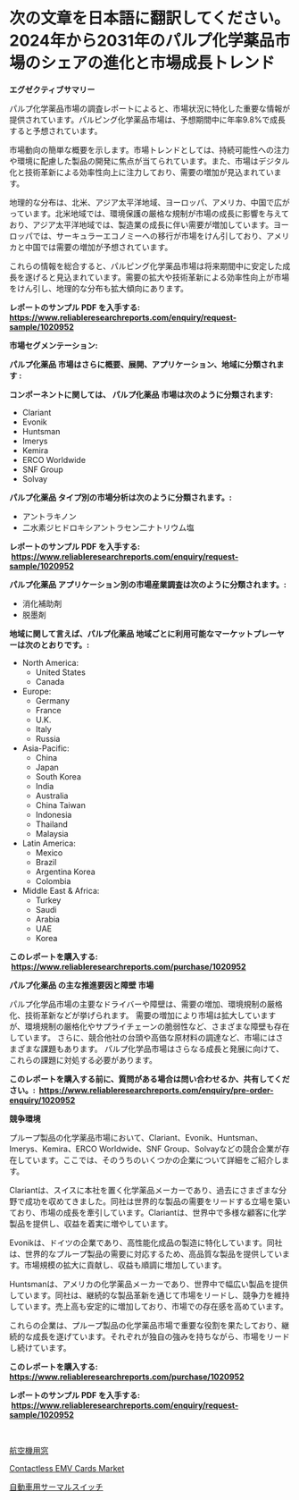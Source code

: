 <p><h1>次の文章を日本語に翻訳してください。2024年から2031年のパルプ化学薬品市場のシェアの進化と市場成長トレンド</h1></p><p><strong>エグゼクティブサマリー</strong></p>
<p><p>パルプ化学薬品市場の調査レポートによると、市場状況に特化した重要な情報が提供されています。パルピング化学薬品市場は、予想期間中に年率9.8%で成長すると予想されています。</p><p>市場動向の簡単な概要を示します。市場トレンドとしては、持続可能性への注力や環境に配慮した製品の開発に焦点が当てられています。また、市場はデジタル化と技術革新による効率性向上に注力しており、需要の増加が見込まれています。</p><p>地理的な分布は、北米、アジア太平洋地域、ヨーロッパ、アメリカ、中国で広がっています。北米地域では、環境保護の厳格な規制が市場の成長に影響を与えており、アジア太平洋地域では、製造業の成長に伴い需要が増加しています。ヨーロッパでは、サーキュラーエコノミーへの移行が市場をけん引しており、アメリカと中国では需要の増加が予想されています。</p><p>これらの情報を総合すると、パルピング化学薬品市場は将来期間中に安定した成長を遂げると見込まれています。需要の拡大や技術革新による効率性向上が市場をけん引し、地理的な分布も拡大傾向にあります。</p></p>
<p><strong>レポートのサンプル PDF を入手する: <a href="https://www.reliableresearchreports.com/enquiry/request-sample/1020952">https://www.reliableresearchreports.com/enquiry/request-sample/1020952</a></strong></p>
<p><strong>市場セグメンテーション:</strong></p>
<p><strong> パルプ化薬品 市場はさらに概要、展開、アプリケーション、地域に分類されます :</strong></p>
<p><strong>コンポーネントに関しては、 パルプ化薬品 市場は次のように分類されます: &nbsp;</strong></p>
<p><ul><li>Clariant</li><li>Evonik</li><li>Huntsman</li><li>Imerys</li><li>Kemira</li><li>ERCO Worldwide</li><li>SNF Group</li><li>Solvay</li></ul></p>
<p><strong> パルプ化薬品 タイプ別の市場分析は次のように分類されます。:</strong></p>
<p><ul><li>アントラキノン</li><li>二水素ジヒドロキシアントラセン二ナトリウム塩</li></ul></p>
<p><strong>レポートのサンプル PDF を入手する: &nbsp;<a href="https://www.reliableresearchreports.com/enquiry/request-sample/1020952">https://www.reliableresearchreports.com/enquiry/request-sample/1020952</a></strong></p>
<p><strong> パルプ化薬品 アプリケーション別の市場産業調査は次のように分類されます。:</strong></p>
<p><ul><li>消化補助剤</li><li>脱墨剤</li></ul></p>
<p><strong>地域に関して言えば、パルプ化薬品 地域ごとに利用可能なマーケットプレーヤーは次のとおりです。:</strong></p>
<p><ul>
    <li>
        North America:
        <ul>
            <li>United States</li>
            <li>Canada</li>
        </ul>
    </li>
    <li>
        Europe:
        <ul>
            <li>Germany</li>
            <li>France</li>
            <li>U.K.</li>
            <li>Italy</li>
            <li>Russia</li>
        </ul>
    </li>
    <li>
        Asia-Pacific:
        <ul>
            <li>China</li>
            <li>Japan</li>
            <li>South Korea</li>
            <li>India</li>
            <li>Australia</li>
            <li>China Taiwan</li>
            <li>Indonesia</li>
            <li>Thailand</li>
            <li>Malaysia</li>
        </ul>
    </li>
    <li>
        Latin America:
        <ul>
            <li>Mexico</li>
            <li>Brazil</li>
            <li>Argentina Korea</li>
            <li>Colombia</li>
        </ul>
    </li>
    <li>
        Middle East & Africa:
        <ul>
            <li>Turkey</li>
            <li>Saudi</li>
            <li>Arabia</li>
            <li>UAE</li>
            <li>Korea</li>
        </ul>
    </li>
    </ul></p>
<p><strong>このレポートを購入する: &nbsp;<a href="https://www.reliableresearchreports.com/purchase/1020952">https://www.reliableresearchreports.com/purchase/1020952</a></strong></p>
<p><strong>パルプ化薬品 の主な推進要因と障壁 市場</strong></p>
<p><p>パルプ化学品市場の主要なドライバーや障壁は、需要の増加、環境規制の厳格化、技術革新などが挙げられます。 需要の増加により市場は拡大していますが、環境規制の厳格化やサプライチェーンの脆弱性など、さまざまな障壁も存在しています。 さらに、競合他社の台頭や高価な原材料の調達など、市場にはさまざまな課題もあります。 パルプ化学品市場はさらなる成長と発展に向けて、これらの課題に対処する必要があります。</p></p>
<p><strong>このレポートを購入する前に、質問がある場合は問い合わせるか、共有してください。:&nbsp; <a href="https://www.reliableresearchreports.com/enquiry/pre-order-enquiry/1020952">https://www.reliableresearchreports.com/enquiry/pre-order-enquiry/1020952</a></strong></p>
<p><strong>競争環境</strong></p>
<p><p>プループ製品の化学薬品市場において、Clariant、Evonik、Huntsman、Imerys、Kemira、ERCO Worldwide、SNF Group、Solvayなどの競合企業が存在しています。ここでは、そのうちのいくつかの企業について詳細をご紹介します。</p><p>Clariantは、スイスに本社を置く化学薬品メーカーであり、過去にさまざまな分野で成功を収めてきました。同社は世界的な製品の需要をリードする立場を築いており、市場の成長を牽引しています。Clariantは、世界中で多様な顧客に化学製品を提供し、収益を着実に増やしています。</p><p>Evonikは、ドイツの企業であり、高性能化成品の製造に特化しています。同社は、世界的なプループ製品の需要に対応するため、高品質な製品を提供しています。市場規模の拡大に貢献し、収益も順調に増加しています。</p><p>Huntsmanは、アメリカの化学薬品メーカーであり、世界中で幅広い製品を提供しています。同社は、継続的な製品革新を通じて市場をリードし、競争力を維持しています。売上高も安定的に増加しており、市場での存在感を高めています。</p><p>これらの企業は、プループ製品の化学薬品市場で重要な役割を果たしており、継続的な成長を遂げています。それぞれが独自の強みを持ちながら、市場をリードし続けています。</p></p>
<p><strong>このレポートを購入する: &nbsp; <a href="https://www.reliableresearchreports.com/purchase/1020952">https://www.reliableresearchreports.com/purchase/1020952</a></strong></p>
<p><strong>レポートのサンプル PDF を入手する: &nbsp;<a href="https://www.reliableresearchreports.com/enquiry/request-sample/1020952">https://www.reliableresearchreports.com/enquiry/request-sample/1020952</a></strong><strong></strong></p>
<p>&nbsp;</p>
<p><p><a href="https://medium.com/@jefferyyan895/%E8%88%AA%E7%A9%BA%E6%A9%9F%E3%81%AE%E7%AA%93%E5%B8%82%E5%A0%B4-%E3%82%BF%E3%82%A4%E3%83%97-%E3%82%A2%E3%83%97%E3%83%AA%E3%82%B1%E3%83%BC%E3%82%B7%E3%83%A7%E3%83%B3-%E3%81%8A%E3%82%88%E3%81%B3%E5%9C%B0%E7%90%86%E3%81%AB%E3%82%88%E3%82%8B%E5%8C%85%E6%8B%AC%E7%9A%84%E8%A9%95%E4%BE%A1-8a2c0ce6ba79">航空機用窓</a></p><p><a href="https://silk-columnist-571.notion.site/Contactless-EMV-Cards-Market-Share-Market-New-Trends-Analysis-Report-By-Type-By-Application-By-E-7bc36f45a07b445a83f6784637a2c50f">Contactless EMV Cards Market</a></p><p><a href="https://medium.com/@matteills7854/%E8%87%AA%E5%8B%95%E8%BB%8A%E7%94%A8%E3%82%B5%E3%83%BC%E3%83%9E%E3%83%AB%E3%82%B9%E3%82%A4%E3%83%83%E3%83%81%E3%81%AE%E5%B8%82%E5%A0%B4%E3%83%A1%E3%83%88%E3%83%AA%E3%82%AF%E3%82%B9%E3%81%AE%E8%A7%A3%E8%AA%AD-%E5%B8%82%E5%A0%B4%E3%82%B7%E3%82%A7%E3%82%A2-%E3%83%88%E3%83%AC%E3%83%B3%E3%83%89-%E6%88%90%E9%95%B7%E3%83%91%E3%82%BF%E3%83%BC%E3%83%B3-68b1ae765bcb">自動車用サーマルスイッチ</a></p></p>